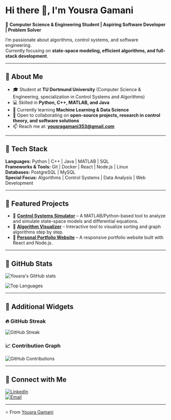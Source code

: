 # Hi there 👋, I'm Yousra Gamani  

🚀 **Computer Science & Engineering Student | Aspiring Software Developer | Problem Solver**  

I’m passionate about algorithms, control systems, and software engineering.  
Currently focusing on **state-space modeling, efficient algorithms, and full-stack development**.  

---

## 🔹 About Me
- 🎓 Student at **TU Dortmund University** (Computer Science & Engineering, specialization in Control Systems and Algorithms)  
- 💻 Skilled in **Python, C++, MATLAB, and Java**  
- 🌱 Currently learning **Machine Learning & Data Science**  
- 🤝 Open to collaborating on **open-source projects, research in control theory, and software solutions**  
- 📫 Reach me at: **yousragamani353@gmail.com**  

---

## 🔹 Tech Stack
**Languages:** Python | C++ | Java | MATLAB | SQL  
**Frameworks & Tools:** Git | Docker | React | Node.js | Linux  
**Databases:** PostgreSQL | MySQL  
**Special Focus:** Algorithms | Control Systems | Data Analysis | Web Development  

---

## 🔹 Featured Projects
- 🔗 [**Control Systems Simulator**](https://github.com/Yousra-Ga/control-simulator) – A MATLAB/Python-based tool to analyze and simulate state-space models and differential equations.  
- 🔗 [**Algorithm Visualizer**](https://github.com/Yousra-Ga/algorithm-visualizer) – Interactive tool to visualize sorting and graph algorithms step by step.  
- 🔗 [**Personal Portfolio Website**](https://github.com/Yousra-Ga/portfolio) – A responsive portfolio website built with React and Node.js.  

---

## 🔹 GitHub Stats
![Yousra's GitHub stats](https://github-readme-stats.vercel.app/api?username=Yousra-Ga&show_icons=true&theme=tokyonight)  

![Top Languages](https://github-readme-stats.vercel.app/api/top-langs/?username=Yousra-Ga&layout=compact&theme=tokyonight)

---

## 🔹 Additional Widgets
### 🔥 GitHub Streak
![GitHub Streak](https://github-readme-streak-stats.herokuapp.com/?user=Yousra-Ga&theme=tokyonight)  

### 📈 Contribution Graph
![GitHub Contributions](https://activity-graph.herokuapp.com/graph?username=Yousra-Ga&theme=react-dark&hide_border=true)

---

## 🔹 Connect with Me
[![LinkedIn](https://img.shields.io/badge/LinkedIn-blue?style=for-the-badge&logo=linkedin)](https://linkedin.com/in/yousra-gamani)  
[![Email](https://img.shields.io/badge/Email-red?style=for-the-badge&logo=gmail)](mailto:yousragamani353@gmail.com)  

---
⭐️ From [Yousra Gamani](https://github.com/Yousra-Ga)
